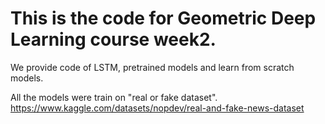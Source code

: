 # This is the code for Geometric Deep Learning course week2.

We provide code of LSTM, pretrained models and learn from scratch models.

All the models were train on "real or fake dataset". https://www.kaggle.com/datasets/nopdev/real-and-fake-news-dataset
